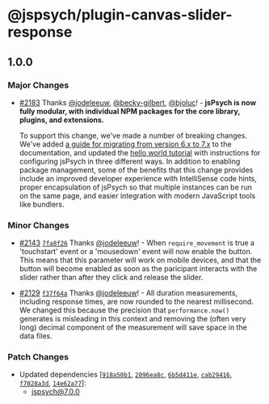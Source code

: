 # @jspsych/plugin-canvas-slider-response

## 1.0.0
### Major Changes



- [#2183](https://github.com/jspsych/jsPsych/pull/2183) Thanks [@jodeleeuw](https://github.com/jodeleeuw), [@becky-gilbert](https://github.com/becky-gilbert), [@bjoluc](https://github.com/bjoluc)! - **jsPsych is now fully modular, with individual NPM packages for the core library, plugins, and extensions.**
  
  To support this change, we've made a number of breaking changes. We've added [a guide for migrating from version 6.x to 7.x](https://www.jspsych.org/support/migration-v7/) to the documentation, and updated the [hello world tutorial](https://www.jspsych.org/tutorials/hello-world/) with instructions for configuring jsPsych in three different ways. In addition to enabling package management, some of the benefits that this change provides include an improved developer experience with IntelliSense code hints, proper encapsulation of jsPsych so that multiple instances can be run on the same page, and easier integration with modern JavaScript tools like bundlers.

### Minor Changes



- [#2143](https://github.com/jspsych/jsPsych/pull/2143) [`7fa8f26`](https://github.com/jspsych/jsPsych/commit/7fa8f2632538bba1a89444a43a5704ec94982aed) Thanks [@jodeleeuw](https://github.com/jodeleeuw)! - When `require_movement` is true a 'touchstart' event or a 'mousedown' event will now enable the button. This means that this parameter will work on mobile devices, and that the button will become enabled as soon as the paricipant interacts with the slider rather than after they click and release the slider.



- [#2129](https://github.com/jspsych/jsPsych/pull/2129) [`f37f64a`](https://github.com/jspsych/jsPsych/commit/f37f64ac61ca4d934bf19a4dd15c9370ac4c2a8e) Thanks [@jodeleeuw](https://github.com/jodeleeuw)! - All duration measurements, including response times, are now rounded to the nearest millisecond. We changed this because the precision that `performance.now()` generates is misleading in this context and removing the (often very long) decimal component of the measurement will save space in the data files.


### Patch Changes

- Updated dependencies [[`918a50b1`](https://github.com/jspsych/jsPsych/commit/918a50b17d9e125b5fd2ec8e17aee7a307bd68f7), [`2096ea8c`](https://github.com/jspsych/jsPsych/commit/2096ea8c3e8b3d25f001d431eca63647358cc776), [`6b5d411e`](https://github.com/jspsych/jsPsych/commit/6b5d411e9c220d67f800238310df40accbee0c6c), [`cab29416`](https://github.com/jspsych/jsPsych/commit/cab2941619fb0c7798f222f90c224ee5383c3582), [`f7028a3d`](https://github.com/jspsych/jsPsych/commit/f7028a3d64668a657cee04df3994c9f197f1658d), [`14e62a77`](https://github.com/jspsych/jsPsych/commit/14e62a77cbcd528d6ffe6f695118c52b60972939)]:
  - jspsych@7.0.0

